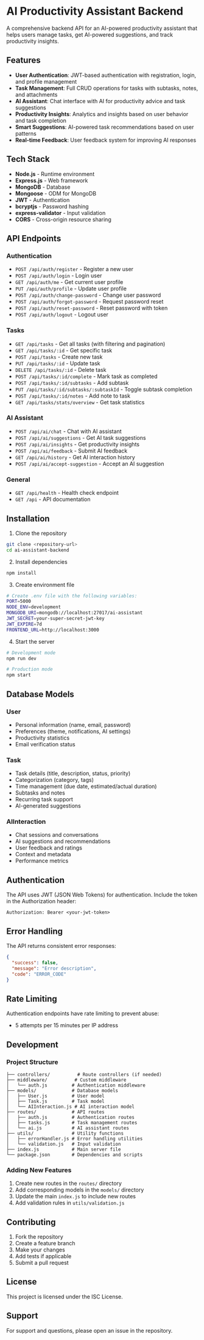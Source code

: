 # AI Productivity Assistant Backend

A comprehensive backend API for an AI-powered productivity assistant that helps users manage tasks, get AI-powered suggestions, and track productivity insights.

## Features

- **User Authentication**: JWT-based authentication with registration, login, and profile management
- **Task Management**: Full CRUD operations for tasks with subtasks, notes, and attachments
- **AI Assistant**: Chat interface with AI for productivity advice and task suggestions
- **Productivity Insights**: Analytics and insights based on user behavior and task completion
- **Smart Suggestions**: AI-powered task recommendations based on user patterns
- **Real-time Feedback**: User feedback system for improving AI responses

## Tech Stack

- **Node.js** - Runtime environment
- **Express.js** - Web framework
- **MongoDB** - Database
- **Mongoose** - ODM for MongoDB
- **JWT** - Authentication
- **bcryptjs** - Password hashing
- **express-validator** - Input validation
- **CORS** - Cross-origin resource sharing

## API Endpoints

### Authentication
- `POST /api/auth/register` - Register a new user
- `POST /api/auth/login` - Login user
- `GET /api/auth/me` - Get current user profile
- `PUT /api/auth/profile` - Update user profile
- `POST /api/auth/change-password` - Change user password
- `POST /api/auth/forgot-password` - Request password reset
- `POST /api/auth/reset-password` - Reset password with token
- `POST /api/auth/logout` - Logout user

### Tasks
- `GET /api/tasks` - Get all tasks (with filtering and pagination)
- `GET /api/tasks/:id` - Get specific task
- `POST /api/tasks` - Create new task
- `PUT /api/tasks/:id` - Update task
- `DELETE /api/tasks/:id` - Delete task
- `POST /api/tasks/:id/complete` - Mark task as completed
- `POST /api/tasks/:id/subtasks` - Add subtask
- `PUT /api/tasks/:id/subtasks/:subtaskId` - Toggle subtask completion
- `POST /api/tasks/:id/notes` - Add note to task
- `GET /api/tasks/stats/overview` - Get task statistics

### AI Assistant
- `POST /api/ai/chat` - Chat with AI assistant
- `POST /api/ai/suggestions` - Get AI task suggestions
- `POST /api/ai/insights` - Get productivity insights
- `POST /api/ai/feedback` - Submit AI feedback
- `GET /api/ai/history` - Get AI interaction history
- `POST /api/ai/accept-suggestion` - Accept an AI suggestion

### General
- `GET /api/health` - Health check endpoint
- `GET /api` - API documentation

## Installation

1. Clone the repository
```bash
git clone <repository-url>
cd ai-assistant-backend
```

2. Install dependencies
```bash
npm install
```

3. Create environment file
```bash
# Create .env file with the following variables:
PORT=5000
NODE_ENV=development
MONGODB_URI=mongodb://localhost:27017/ai-assistant
JWT_SECRET=your-super-secret-jwt-key
JWT_EXPIRE=7d
FRONTEND_URL=http://localhost:3000
```

4. Start the server
```bash
# Development mode
npm run dev

# Production mode
npm start
```

## Database Models

### User
- Personal information (name, email, password)
- Preferences (theme, notifications, AI settings)
- Productivity statistics
- Email verification status

### Task
- Task details (title, description, status, priority)
- Categorization (category, tags)
- Time management (due date, estimated/actual duration)
- Subtasks and notes
- Recurring task support
- AI-generated suggestions

### AIInteraction
- Chat sessions and conversations
- AI suggestions and recommendations
- User feedback and ratings
- Context and metadata
- Performance metrics

## Authentication

The API uses JWT (JSON Web Tokens) for authentication. Include the token in the Authorization header:

```
Authorization: Bearer <your-jwt-token>
```

## Error Handling

The API returns consistent error responses:

```json
{
  "success": false,
  "message": "Error description",
  "code": "ERROR_CODE"
}
```

## Rate Limiting

Authentication endpoints have rate limiting to prevent abuse:
- 5 attempts per 15 minutes per IP address

## Development

### Project Structure
```
├── controllers/          # Route controllers (if needed)
├── middleware/          # Custom middleware
│   └── auth.js         # Authentication middleware
├── models/             # Database models
│   ├── User.js         # User model
│   ├── Task.js         # Task model
│   └── AIInteraction.js # AI interaction model
├── routes/             # API routes
│   ├── auth.js         # Authentication routes
│   ├── tasks.js        # Task management routes
│   └── ai.js           # AI assistant routes
├── utils/              # Utility functions
│   ├── errorHandler.js # Error handling utilities
│   └── validation.js   # Input validation
├── index.js            # Main server file
└── package.json        # Dependencies and scripts
```

### Adding New Features

1. Create new routes in the `routes/` directory
2. Add corresponding models in the `models/` directory
3. Update the main `index.js` to include new routes
4. Add validation rules in `utils/validation.js`

## Contributing

1. Fork the repository
2. Create a feature branch
3. Make your changes
4. Add tests if applicable
5. Submit a pull request

## License

This project is licensed under the ISC License.

## Support

For support and questions, please open an issue in the repository.
